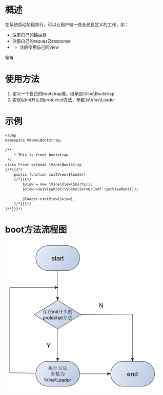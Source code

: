 # 概述

在系统启动阶段执行，可以让用户做一些全局自定义的工作，如：

- 注册自己的路由器
- 注册自己的reques及response
- - 注册使用自己的view

等等

# 使用方法

1. 定义一个自己的bootstrap类，继承自\Vine\Bootstrap
2. 实现以init开头的protected方法，参数为\Vine\Loader

# 示例

```
<?php
namespace Vdemo\Bootstrap;

/**
    * This is front bootstrap
 */
class Front extends \Vine\Bootstrap
{/*{{{*/
    public function initView($loader)
    {/*{{{*/
        $view = new \Vine\View\Smarty();
        $view->setViewRoot(\Vdemo\ServerConf::getViewRoot());

        $loader->setView($view);
    }/*}}}*/
}/*}}}*/
```

# boot方法流程图

![](https://raw.githubusercontent.com/Andals/vine-doc/master/images/bootstrap-process.png)
